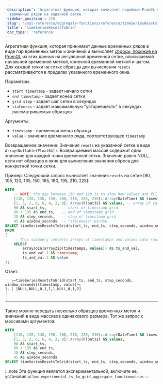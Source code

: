 ```yaml
---
'description': 'Агрегатная функция, которая вычисляет подобные PromQL сбросы над данными
  временных рядов на заданной сетке.'
'sidebar_position': 230
'slug': '/sql-reference/aggregate-functions/reference/timeSeriesResetsToGrid'
'title': 'timeSeriesResetsToGrid'
'doc_type': 'reference'
---
```

Агрегатная функция, которая принимает данные временных рядов в виде пар временных меток и значений и вычисляет [сбросы, похожие на PromQL](https://prometheus.io/docs/prometheus/latest/querying/functions/#resets) из этих данных на регулярной временной сетке, описываемой начальной временной меткой, конечной временной меткой и шагом. Для каждой точки на сетке образцы для вычисления `resets` рассматриваются в пределах указанного временного окна.

Параметры:
- `start timestamp` - задает начало сетки
- `end timestamp` - задает конец сетки
- `grid step` - задает шаг сетки в секундах
- `staleness` - задает максимальную "устаревшесть" в секундах рассматриваемых образцов

Аргументы:
- `timestamp` - временная метка образца
- `value` - значение временного ряда, соответствующее `timestamp`

Возвращаемое значение:
Значения `resets` на указанной сетке в виде `Array(Nullable(Float64))`. Возвращаемый массив содержит одно значение для каждой точки временной сетки. Значение равно NULL, если нет образцов в окне для вычисления значения сброса для конкретной точки сетки.

Пример:
Следующий запрос вычисляет значения `resets` на сетке [90, 105, 120, 135, 150, 165, 180, 195, 210, 225]:

```sql
WITH
    -- NOTE: the gap between 130 and 190 is to show how values are filled for ts = 180 according to window parameter
    [110, 120, 130, 190, 200, 210, 220, 230]::Array(DateTime) AS timestamps,
    [1, 3, 2, 6, 6, 4, 2, 0]::Array(Float32) AS values, -- array of values corresponding to timestamps above
    90 AS start_ts,       -- start of timestamp grid
    90 + 135 AS end_ts,   -- end of timestamp grid
    15 AS step_seconds,   -- step of timestamp grid
    45 AS window_seconds  -- "staleness" window
SELECT timeSeriesResetsToGrid(start_ts, end_ts, step_seconds, window_seconds)(timestamp, value)
FROM
(
    -- This subquery converts arrays of timestamps and values into rows of `timestamp`, `value`
    SELECT
        arrayJoin(arrayZip(timestamps, values)) AS ts_and_val,
        ts_and_val.1 AS timestamp,
        ts_and_val.2 AS value
);
```

Ответ:

```response
   ┌─timeSeriesResetsToGrid(start_ts, end_ts, step_seconds, window_seconds)(timestamp, value)─┐
1. │ [NULL,NULL,0,1,1,1,NULL,0,1,2]                                                           │
   └──────────────────────────────────────────────────────────────────────────────────────────┘
```

Также можно передать несколько образцов временных меток и значений в виде массивов одинакового размера. Тот же запрос с массивами аргументов:

```sql
WITH
    [110, 120, 130, 190, 200, 210, 220, 230]::Array(DateTime) AS timestamps,
    [1, 3, 2, 6, 6, 4, 2, 0]::Array(Float32) AS values,
    90 AS start_ts,
    90 + 135 AS end_ts,
    15 AS step_seconds,
    45 AS window_seconds
SELECT timeSeriesResetsToGrid(start_ts, end_ts, step_seconds, window_seconds)(timestamps, values);
```

:::note
Эта функция является экспериментальной, включите ее, установив `allow_experimental_ts_to_grid_aggregate_function=true`.
:::